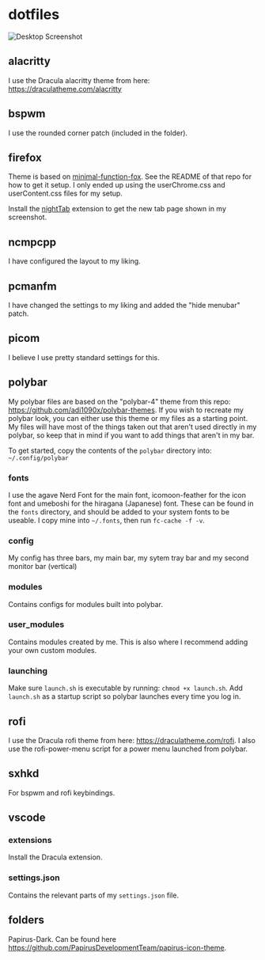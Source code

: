 # dotfiles

![Desktop Screenshot](desktop.png)

## alacritty

I use the Dracula alacritty theme from here: https://draculatheme.com/alacritty

## bspwm

I use the rounded corner patch (included in the folder).

## firefox

Theme is based on
[minimal-function-fox](https://github.com/mut-ex/minimal-functional-fox).
See the README of that repo for how to get it setup. I only ended up using the
userChrome.css and userContent.css files for my setup.

Install the [nightTab](https://addons.mozilla.org/en-US/firefox/addon/nighttab/)
extension to get the new tab page shown in my screenshot.

## ncmpcpp

I have configured the layout to my liking.

## pcmanfm

I have changed the settings to my liking and added the "hide menubar" patch.

## picom

I believe I use pretty standard settings for this.

## polybar

My polybar files are based on the "polybar-4" theme from this repo:
https://github.com/adi1090x/polybar-themes. If you wish to recreate my polybar
look, you can either use this theme or my files as a starting point. My files
will have most of the things taken out that aren't used directly in my polybar,
so keep that in mind if you want to add things that aren't in my bar.

To get started, copy the contents of the `polybar` directory into:
`~/.config/polybar`

### fonts

I use the agave Nerd Font for the main font, icomoon-feather for the icon font and umeboshi for the hiragana (Japanese) font.
These can be found in the `fonts` directory, and should be added to your
system fonts to be useable. I copy mine into `~/.fonts`, then run
`fc-cache -f -v`.

### config

My config has three bars, my main bar, my sytem tray bar and my second monitor bar (vertical)

### modules

Contains configs for modules built into polybar.

### user_modules

Contains modules created by me. This is also where I recommend adding your own
custom modules.

### launching

Make sure `launch.sh` is executable by running: `chmod +x launch.sh`.
Add `launch.sh` as a startup script so polybar launches every time you log in.

## rofi

I use the Dracula rofi theme from here: https://draculatheme.com/rofi. I also use the rofi-power-menu script for a power menu launched from polybar.

## sxhkd

For bspwm and rofi keybindings.

## vscode

### extensions

Install the Dracula extension.

### settings.json

Contains the relevant parts of my `settings.json` file.

## folders 

Papirus-Dark. Can be found here https://github.com/PapirusDevelopmentTeam/papirus-icon-theme.